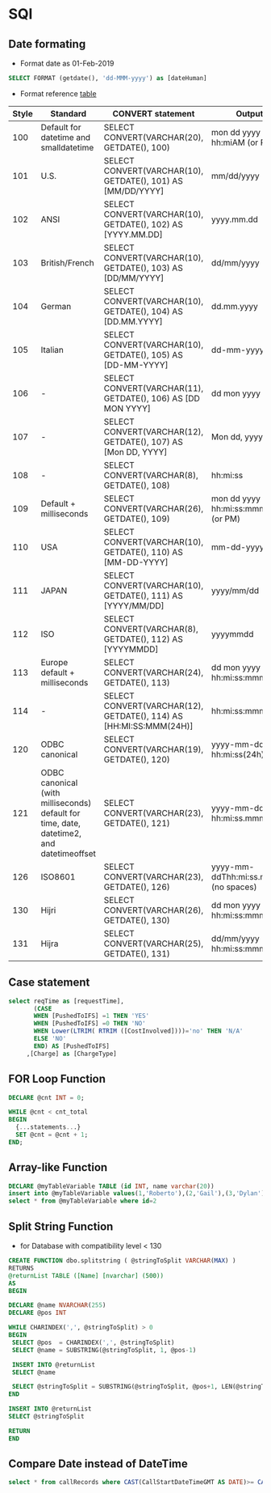 # SQl

## Date formating 
-  Format date as 01-Feb-2019
```sql 
SELECT FORMAT (getdate(), 'dd-MMM-yyyy') as [dateHuman]
```

- Format reference [table](https://tableplus.io/blog/2018/09/sql-server-date-format-cheatsheet.html)

|Style|Standard|CONVERT statement|Output|
|--- |--- |--- |--- |
|100|Default for datetime and smalldatetime|SELECT CONVERT(VARCHAR(20), GETDATE(), 100)|mon dd yyyy hh:miAM (or PM)|
|101|U.S.|SELECT CONVERT(VARCHAR(10), GETDATE(), 101) AS [MM/DD/YYYY]|mm/dd/yyyy|
|102|ANSI|SELECT CONVERT(VARCHAR(10), GETDATE(), 102) AS [YYYY.MM.DD]|yyyy.mm.dd|
|103|British/French|SELECT CONVERT(VARCHAR(10), GETDATE(), 103) AS [DD/MM/YYYY]|dd/mm/yyyy|
|104|German|SELECT CONVERT(VARCHAR(10), GETDATE(), 104) AS [DD.MM.YYYY]|dd.mm.yyyy|
|105|Italian|SELECT CONVERT(VARCHAR(10), GETDATE(), 105) AS [DD-MM-YYYY]|dd-mm-yyyy|
|106|-|SELECT CONVERT(VARCHAR(11), GETDATE(), 106) AS [DD MON YYYY]|dd mon yyyy|
|107|-|SELECT CONVERT(VARCHAR(12), GETDATE(), 107) AS [Mon DD, YYYY]|Mon dd, yyyy|
|108|-|SELECT CONVERT(VARCHAR(8), GETDATE(), 108)|hh:mi:ss|
|109|Default + milliseconds|SELECT CONVERT(VARCHAR(26), GETDATE(), 109)|mon dd yyyy hh:mi:ss:mmmAM (or PM)|
|110|USA|SELECT CONVERT(VARCHAR(10), GETDATE(), 110) AS [MM-DD-YYYY]|mm-dd-yyyy|
|111|JAPAN|SELECT CONVERT(VARCHAR(10), GETDATE(), 111) AS [YYYY/MM/DD]|yyyy/mm/dd|
|112|ISO|SELECT CONVERT(VARCHAR(8), GETDATE(), 112) AS [YYYYMMDD]|yyyymmdd|
|113|Europe default + milliseconds|SELECT CONVERT(VARCHAR(24), GETDATE(), 113)|dd mon yyyy hh:mi:ss:mmm(24h)|
|114|-|SELECT CONVERT(VARCHAR(12), GETDATE(), 114) AS [HH:MI:SS:MMM(24H)]|hh:mi:ss:mmm(24h)|
|120|ODBC canonical|SELECT CONVERT(VARCHAR(19), GETDATE(), 120)|yyyy-mm-dd hh:mi:ss(24h)|
|121|ODBC canonical (with milliseconds) default for time, date, datetime2, and datetimeoffset|SELECT CONVERT(VARCHAR(23), GETDATE(), 121)|yyyy-mm-dd hh:mi:ss.mmm(24h)|
|126|ISO8601|SELECT CONVERT(VARCHAR(23), GETDATE(), 126)|yyyy-mm-ddThh:mi:ss.mmm (no spaces)|
|130|Hijri|SELECT CONVERT(VARCHAR(26), GETDATE(), 130)|dd mon yyyy hh:mi:ss:mmmAM|
|131|Hijra|SELECT CONVERT(VARCHAR(25), GETDATE(), 131)|dd/mm/yyyy hh:mi:ss:mmmAM|

## Case statement 
 ```sql
 select reqTime as [requestTime],
        (CASE
		WHEN [PushedToIFS] =1 THEN 'YES'
		WHEN [PushedToIFS] =0 THEN 'NO'
		WHEN Lower(LTRIM( RTRIM ([CostInvolved])))='no' THEN 'N/A'
		ELSE 'NO'
		END) AS [PushedToIFS]
	  ,[Charge] as [ChargeType]
 ```

 ## FOR Loop Function
 
 ```sql
 DECLARE @cnt INT = 0;

WHILE @cnt < cnt_total
BEGIN
   {...statements...}
   SET @cnt = @cnt + 1;
END;
 ```

 ## Array-like Function

 ```sql
 DECLARE @myTableVariable TABLE (id INT, name varchar(20))
insert into @myTableVariable values(1,'Roberto'),(2,'Gail'),(3,'Dylan')
select * from @myTableVariable where id=2
 ```

 ## Split String Function
 - for Database with compatibility level < 130

 ```sql
CREATE FUNCTION dbo.splitstring ( @stringToSplit VARCHAR(MAX) )
RETURNS
 @returnList TABLE ([Name] [nvarchar] (500))
AS
BEGIN

 DECLARE @name NVARCHAR(255)
 DECLARE @pos INT

 WHILE CHARINDEX(',', @stringToSplit) > 0
 BEGIN
  SELECT @pos  = CHARINDEX(',', @stringToSplit)  
  SELECT @name = SUBSTRING(@stringToSplit, 1, @pos-1)

  INSERT INTO @returnList 
  SELECT @name

  SELECT @stringToSplit = SUBSTRING(@stringToSplit, @pos+1, LEN(@stringToSplit)-@pos)
 END

 INSERT INTO @returnList
 SELECT @stringToSplit

 RETURN
END
 ```
 ## Compare Date instead of DateTime
 ```sql
 select * from callRecords where CAST(CallStartDateTimeGMT AS DATE)>= CAST(@CalledBetween_FromDate_param AS DATE)
 ```	
